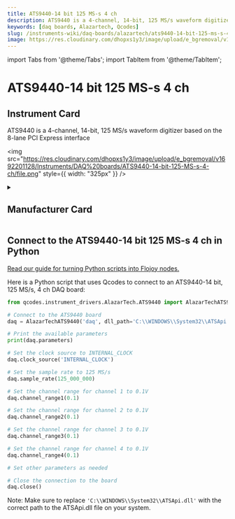```yaml
---
title: ATS9440-14 bit 125 MS-s 4 ch
description: ATS9440 is a 4-channel, 14-bit, 125 MS/s waveform digitizer based on the 8-lane PCI Express interface
keywords: [daq boards, Alazartech, Qcodes]
slug: /instruments-wiki/daq-boards/alazartech/ats9440-14-bit-125-ms-s-4-ch
image: https://res.cloudinary.com/dhopxs1y3/image/upload/e_bgremoval/v1692201128/Instruments/DAQ%20boards/ATS9440-14-bit-125-MS-s-4-ch/file.png
---
```


import Tabs from '@theme/Tabs';
import TabItem from '@theme/TabItem';

# ATS9440-14 bit 125 MS-s 4 ch

## Instrument Card

<div className="flex">

<div>

ATS9440 is a 4-channel, 14-bit, 125 MS/s waveform digitizer based on the 8-lane PCI Express interface

</div>

<img src="https://res.cloudinary.com/dhopxs1y3/image/upload/e_bgremoval/v1692201128/Instruments/DAQ%20boards/ATS9440-14-bit-125-MS-s-4-ch/file.png" style={{ width: "325px" }} />

</div>

<details>
<summary><h2>Manufacturer Card</h2></summary>

<img src="https://res.cloudinary.com/dhopxs1y3/image/upload/e_bgremoval/v1692125979/Instruments/Vendor%20Logos/Alazartech.png" style={{ width: "100%", objectFit: "cover" }} />

Alazar Technologies Inc. (AlazarTech) was founded in 2003 with the goal of serving the test and measurement market, in general, and the embedded waveform digitizer (OEM) market segment, in particular, by providing highly differentiated, high performance instrumentation products at affordable prices. <a href="https://www.alazartech.com/">Website</a>.

<ul>
  <li>Headquarters: CANADA - QC</li>
  <li>Yearly Revenue (millions, USD): 4.0</li>
</ul>
</details>

## Connect to the ATS9440-14 bit 125 MS-s 4 ch in Python

[Read our guide for turning Python scripts into Flojoy nodes.](https://docs.flojoy.ai/custom-nodes/creating-custom-node/)


<Tabs>
<TabItem value="Qcodes" label="Qcodes">

Here is a Python script that uses Qcodes to connect to an ATS9440-14 bit, 125 MS/s, 4 ch DAQ board:

```python
from qcodes.instrument_drivers.AlazarTech.ATS9440 import AlazarTechATS9440

# Connect to the ATS9440 board
daq = AlazarTechATS9440('daq', dll_path='C:\\WINDOWS\\System32\\ATSApi.dll')

# Print the available parameters
print(daq.parameters)

# Set the clock source to INTERNAL_CLOCK
daq.clock_source('INTERNAL_CLOCK')

# Set the sample rate to 125 MS/s
daq.sample_rate(125_000_000)

# Set the channel range for channel 1 to 0.1V
daq.channel_range1(0.1)

# Set the channel range for channel 2 to 0.1V
daq.channel_range2(0.1)

# Set the channel range for channel 3 to 0.1V
daq.channel_range3(0.1)

# Set the channel range for channel 4 to 0.1V
daq.channel_range4(0.1)

# Set other parameters as needed

# Close the connection to the board
daq.close()
```

Note: Make sure to replace `'C:\\WINDOWS\\System32\\ATSApi.dll'` with the correct path to the ATSApi.dll file on your system.

</TabItem>
</Tabs>